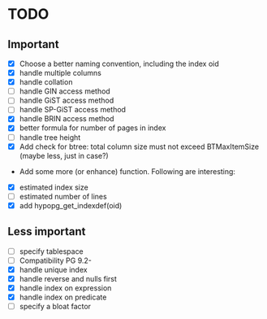 TODO
====

Important
---------

- [X] Choose a better naming convention, including the index oid
- [X] handle multiple columns
- [X] handle collation
- [ ] handle GIN access method
- [ ] handle GiST access method
- [ ] handle SP-GiST access method
- [X] handle BRIN access method
- [X] better formula for number of pages in index
- [ ] handle tree height
- [X] Add check for btree: total column size must not exceed BTMaxItemSize (maybe less, just in case?)
- Add some more (or enhance) function. Following are interesting:
- [X] estimated index size
- [ ] estimated number of lines
- [X] add hypopg_get_indexdef(oid)

Less important
--------------

- [ ] specify tablespace
- [ ] Compatibility PG 9.2-
- [X] handle unique index
- [X] handle reverse and nulls first
- [X] handle index on expression
- [X] handle index on predicate
- [ ] specify a bloat factor
